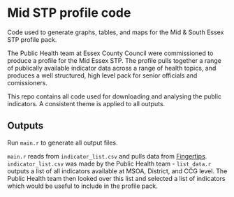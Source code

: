 # Mid STP profile code

Code used to generate graphs, tables, and maps for the Mid & South Essex STP profile pack.

The Public Health team at Essex County Council were commissioned to produce a profile for the Mid Essex STP. The profile pulls together a range of publically available indicator data across a range of health topics, and produces a well structured, high level pack for senior officials and comissioners.

This repo contains all code used for downloading and analysing the public indicators. A consistent theme is applied to all outputs.

## Outputs

Run `main.r` to generate all output files.

`main.r` reads from `indicator_list.csv` and pulls data from [Fingertips](https://fingertips.phe.org.uk/). `indicator_list.csv` was made by the Public Health team - `list_data.r` outputs a list of all indicators available at MSOA, District, and CCG level. The Public Health team then looked over this list and selected a list of indicators which would be useful to include in the profile pack.